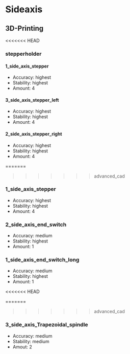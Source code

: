 # Sideaxis

## 3D-Printing

<<<<<<< HEAD


### stepperholder
#### 1_side_axis_stepper
- Accuracy: highest
- Stability: highest
- Amount: 4

#### 3_side_axis_stepper_left
- Accuracy: highest
- Stability: highest
- Amount: 4

#### 2_side_axis_stepper_right
- Accuracy: highest
- Stability: highest
- Amount: 4


=======
>>>>>>> advanced_cad
### 1_side_axis_stepper
- Accuracy: highest
- Stability: highest
- Amount: 4

### 2_side_axis_end_switch
- Accuracy: medium
- Stability: highest
- Amount: 1

### 1_side_axis_end_switch_long
- Accuracy: medium
- Stability: highest
- Amount: 1

<<<<<<< HEAD

=======
>>>>>>> advanced_cad
### 3_side_axis_Trapezoidal_spindle
- Accuracy: medium
- Stability: medium
- Amout: 2
